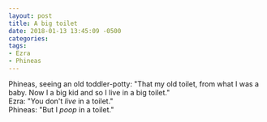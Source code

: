 ```yaml
---
layout: post
title: A big toilet
date: 2018-01-13 13:45:09 -0500
categories:
tags:
- Ezra
- Phineas
---
```


Phineas, seeing an old toddler-potty: "That my old toilet, from what I was a baby. Now I a big kid and so I live in a big toilet."<br/>
Ezra: "You don't _live_ in a toilet."<br/>
Phineas: "But I _poop_ in a toilet."
